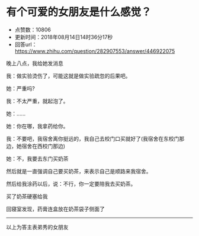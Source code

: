# 有个可爱的女朋友是什么感觉？
- 点赞数：10806
- 更新时间：2018年08月14日14时36分17秒
- 回答url：https://www.zhihu.com/question/282907553/answer/446922075
<body>
 <p data-pid="sywuhMMP">晚上八点，我给她发消息</p>
 <p data-pid="y_fqt8bZ">我：做实验烫伤了，可能这就是做实验疏忽的后果吧。</p>
 <p data-pid="IE1VYPEu">她：严重吗?</p>
 <p data-pid="TH6RTftU">我：不太严重，就起泡了。</p>
 <p data-pid="2Vec9UVP">她：……</p>
 <p data-pid="HHIxVrDX">她：你在哪，我拿药给你。</p>
 <p data-pid="GT4WfVXD">我：不要吧，我宿舍离你挺远的，我自己去校门口买就好了(我宿舍在东校门那边，她宿舍在西校门那边)</p>
 <p data-pid="kK9qDOeu">她：不，我要去东门买奶茶</p>
 <p data-pid="Pv3WTnlI">然后就是一直强调自己要买奶茶，来表示自己是顺路来我宿舍。</p>
 <p data-pid="mYGICbWN">然后给我涂药以后，说：不行，你一定要陪我去买奶茶。</p>
 <p data-pid="lA-6tUmz">买了奶茶硬塞给我</p>
 <p data-pid="HoyWaEZ0">回寝室发现，药膏连盒放在奶茶袋子侧面了</p>
 <hr>
 <p data-pid="rUh6Yphs">以上为答主表弟秀的女朋友</p>
</body>